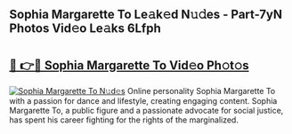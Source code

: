 ## Sophia Margarette To Le𝚊k𝚎d N𝚞𝚍es - Part-7yN Photos Vid𝚎o Le𝚊ks 6Lfph

# <h2><a href="http://fbb9i75.evod.top/?m=Sophia+Margarette+To">🔗 👉🔴 Sophia Margarette To Vid𝚎o Ph𝚘t𝚘s</a></h2>

[![Sophia Margarette To N𝚞d𝚎s](https://i.imgur.com/8V9OHl7.gif)](http://fbb9i75.evod.top/?m=Sophia+Margarette+To)
Online personality Sophia Margarette To with a passion for dance and lifestyle, creating engaging content. Sophia Margarette To, a public figure and a passionate advocate for social justice, has spent his career fighting for the rights of the marginalized. 
